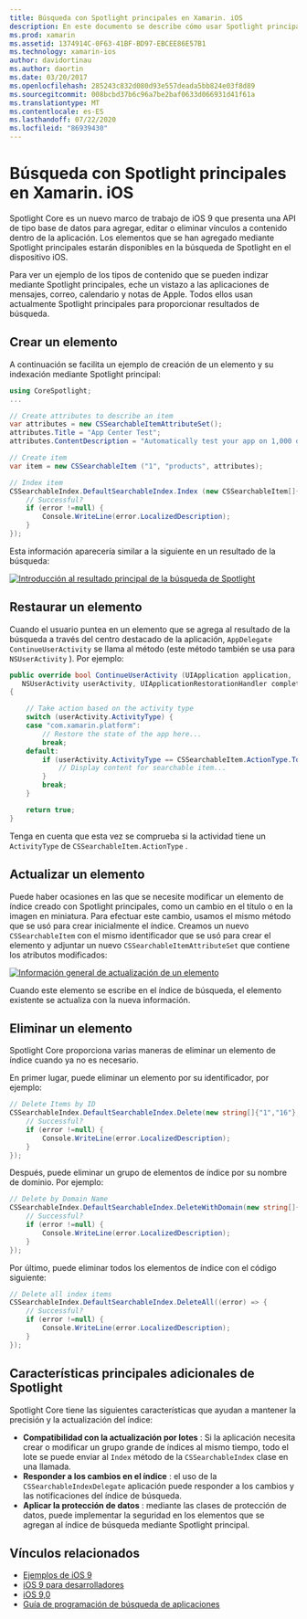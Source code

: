 ```yaml
---
title: Búsqueda con Spotlight principales en Xamarin. iOS
description: En este documento se describe cómo usar Spotlight principales en una aplicación de Xamarin. iOS para proporcionar vínculos a contenido en la aplicación. Describe cómo crear, restaurar, actualizar y eliminar los elementos que se pueden buscar.
ms.prod: xamarin
ms.assetid: 1374914C-0F63-41BF-BD97-EBCEE86E57B1
ms.technology: xamarin-ios
author: davidortinau
ms.author: daortin
ms.date: 03/20/2017
ms.openlocfilehash: 285243c832d080d93e557deada5bb824e03f8d89
ms.sourcegitcommit: 008bcbd37b6c96a7be2baf0633d066931d41f61a
ms.translationtype: MT
ms.contentlocale: es-ES
ms.lasthandoff: 07/22/2020
ms.locfileid: "86939430"
---
```

# <a name="search-with-core-spotlight-in-xamarinios"></a>Búsqueda con Spotlight principales en Xamarin. iOS

Spotlight Core es un nuevo marco de trabajo de iOS 9 que presenta una API de tipo base de datos para agregar, editar o eliminar vínculos a contenido dentro de la aplicación. Los elementos que se han agregado mediante Spotlight principales estarán disponibles en la búsqueda de Spotlight en el dispositivo iOS.

Para ver un ejemplo de los tipos de contenido que se pueden indizar mediante Spotlight principales, eche un vistazo a las aplicaciones de mensajes, correo, calendario y notas de Apple. Todos ellos usan actualmente Spotlight principales para proporcionar resultados de búsqueda.

## <a name="creating-an-item"></a>Crear un elemento

A continuación se facilita un ejemplo de creación de un elemento y su indexación mediante Spotlight principal:

```csharp
using CoreSpotlight;
...

// Create attributes to describe an item
var attributes = new CSSearchableItemAttributeSet();
attributes.Title = "App Center Test";
attributes.ContentDescription = "Automatically test your app on 1,000 devices in the cloud.";

// Create item
var item = new CSSearchableItem ("1", "products", attributes);

// Index item
CSSearchableIndex.DefaultSearchableIndex.Index (new CSSearchableItem[]{ item }, (error) => {
    // Successful?
    if (error !=null) {
        Console.WriteLine(error.LocalizedDescription);
    }
});
```

Esta información aparecería similar a la siguiente en un resultado de la búsqueda:

[![Introducción al resultado principal de la búsqueda de Spotlight](corespotlight-images/corespotlight01.png)](corespotlight-images/corespotlight01.png#lightbox)

## <a name="restoring-an-item"></a>Restaurar un elemento

Cuando el usuario puntea en un elemento que se agrega al resultado de la búsqueda a través del centro destacado de la aplicación, `AppDelegate` `ContinueUserActivity` se llama al método (este método también se usa para `NSUserActivity` ). Por ejemplo:

```csharp
public override bool ContinueUserActivity (UIApplication application,
   NSUserActivity userActivity, UIApplicationRestorationHandler completionHandler)
{

    // Take action based on the activity type
    switch (userActivity.ActivityType) {
    case "com.xamarin.platform":
        // Restore the state of the app here...
        break;
    default:
        if (userActivity.ActivityType == CSSearchableItem.ActionType.ToString ()) {
            // Display content for searchable item...
        }
        break;
    }

    return true;
}
```

Tenga en cuenta que esta vez se comprueba si la actividad tiene un `ActivityType` de `CSSearchableItem.ActionType` .

## <a name="updating-an-item"></a>Actualizar un elemento

Puede haber ocasiones en las que se necesite modificar un elemento de índice creado con Spotlight principales, como un cambio en el título o en la imagen en miniatura. Para efectuar este cambio, usamos el mismo método que se usó para crear inicialmente el índice.
Creamos un nuevo `CSSearchableItem` con el mismo identificador que se usó para crear el elemento y adjuntar un nuevo `CSSearchableItemAttributeSet` que contiene los atributos modificados:

[![Información general de actualización de un elemento](corespotlight-images/corespotlight02.png)](corespotlight-images/corespotlight02.png#lightbox)

Cuando este elemento se escribe en el índice de búsqueda, el elemento existente se actualiza con la nueva información.

## <a name="deleting-an-item"></a>Eliminar un elemento

Spotlight Core proporciona varias maneras de eliminar un elemento de índice cuando ya no es necesario.

En primer lugar, puede eliminar un elemento por su identificador, por ejemplo:

```csharp
// Delete Items by ID
CSSearchableIndex.DefaultSearchableIndex.Delete(new string[]{"1","16"},(error) => {
    // Successful?
    if (error !=null) {
        Console.WriteLine(error.LocalizedDescription);
    }
});
```

Después, puede eliminar un grupo de elementos de índice por su nombre de dominio. Por ejemplo:

```csharp
// Delete by Domain Name
CSSearchableIndex.DefaultSearchableIndex.DeleteWithDomain(new string[]{"domain-name"},(error) => {
    // Successful?
    if (error !=null) {
        Console.WriteLine(error.LocalizedDescription);
    }
});
```

Por último, puede eliminar todos los elementos de índice con el código siguiente:

```csharp
// Delete all index items
CSSearchableIndex.DefaultSearchableIndex.DeleteAll((error) => {
    // Successful?
    if (error !=null) {
        Console.WriteLine(error.LocalizedDescription);
    }
});
```

## <a name="additional-core-spotlight-features"></a>Características principales adicionales de Spotlight

Spotlight Core tiene las siguientes características que ayudan a mantener la precisión y la actualización del índice:

- **Compatibilidad con la actualización por lotes** : Si la aplicación necesita crear o modificar un grupo grande de índices al mismo tiempo, todo el lote se puede enviar al `Index` método de la `CSSearchableIndex` clase en una llamada.
- **Responder a los cambios en el índice** : el uso de la `CSSearchableIndexDelegate` aplicación puede responder a los cambios y las notificaciones del índice de búsqueda.
- **Aplicar la protección de datos** : mediante las clases de protección de datos, puede implementar la seguridad en los elementos que se agregan al índice de búsqueda mediante Spotlight principal.

## <a name="related-links"></a>Vínculos relacionados

- [Ejemplos de iOS 9](https://docs.microsoft.com/samples/browse/?products=xamarin&term=Xamarin.iOS+iOS9)
- [iOS 9 para desarrolladores](https://developer.apple.com/ios/pre-release/)
- [iOS 9,0](https://developer.apple.com/library/prerelease/ios/releasenotes/General/WhatsNewIniOS/Articles/iOS9.html)
- [Guía de programación de búsqueda de aplicaciones](https://developer.apple.com/library/prerelease/ios/documentation/General/Conceptual/AppSearch/index.html#//apple_ref/doc/uid/TP40016308)

